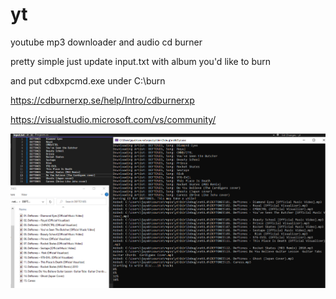 # yt

youtube mp3 downloader and audio cd burner

pretty simple just update input.txt with album you'd like to burn

and put cdbxpcmd.exe under C:\burn

https://cdburnerxp.se/help/Intro/cdburnerxp

https://visualstudio.microsoft.com/vs/community/

![Screenshot](ss.png)